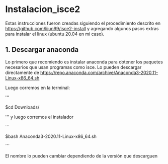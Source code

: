 # Instalacion_isce2

Estas instrucciones fueron creadas siguiendo el procedimiento descrito en https://github.com/lijun99/isce2-install y agregando algunos pasos extras para instalar el linux (ubuntu 20.04 en mi caso).

## 1. Descargar anaconda

Lo primero que recomiendo es instalar anaconda para obtener los paquetes necesarios que usan programas como isce. Lo pueden descargar directamente de https://repo.anaconda.com/archive/Anaconda3-2020.11-Linux-x86_64.sh

Luego corremos en la terminal:

'''

$cd Downloads/
 
'''
y luego corremos el instalador

´´´

$bash Anaconda3-2020.11-Linux-x86_64.sh

´´´

El nombre lo pueden cambiar dependiendo de la versión que descarguen


